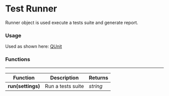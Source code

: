 # Test Runner

Runner object is used execute a tests suite and generate report.


### Usage

Used as shown here: [QUnit](qunit.md)

### Functions

---

Function     | Description | Returns
------------ | ----------- | --------
**run(settings)**   | Run a tests suite | *string*